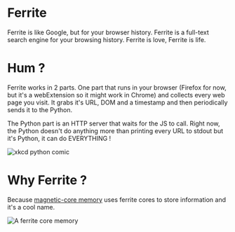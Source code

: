 # Ferrite

Ferrite is like Google, but for your browser history.
Ferrite is a full-text search engine for your browsing history.
Ferrite is love, Ferrite is life.

# Hum ?

Ferrite works in 2 parts. One part that runs in your browser (Firefox for now, but it's a webExtension so it might work in Chrome) and collects every web page you visit. It grabs it's URL, DOM and a timestamp and then periodically sends it to the Python.

The Python part is an HTTP server that waits for the JS to call. Right now, the Python doesn't do anything more than printing every URL to stdout but it's Python, it can do EVERYTHING !

![xkcd python comic](https://imgs.xkcd.com/comics/python.png)


# Why Ferrite ?

Because [magnetic-core memory](https://en.wikipedia.org/wiki/Magnetic-core_memory) uses ferrite cores to store information and it's a cool name.

![A ferrite core memory](https://upload.wikimedia.org/wikipedia/commons/thumb/d/da/KL_CoreMemory.jpg/260px-KL_CoreMemory.jpg)
